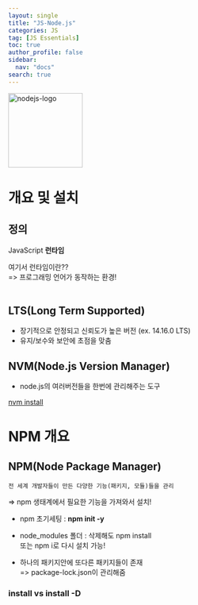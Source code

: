 ```yaml
---
layout: single
title: "JS-Node.js"
categories: JS
tag: [JS Essentials]
toc: true
author_profile: false
sidebar:
  nav: "docs"
search: true
---
```


<img src="../assets/images/nodejs-logo.png" width="150" alt="nodejs-logo"></img>

# 개요 및 설치

## 정의

JavaScript **런타임**

여기서 런타임이란??  
=> 프로그래밍 언어가 동작하는 환경!  
<br>

## LTS(Long Term Supported)

- 장기적으로 안정되고 신뢰도가 높은 버전 (ex. 14.16.0 LTS)
- 유지/보수와 보안에 초점을 맞춤
  <br>

## NVM(Node.js Version Manager)

- node.js의 여러버전들을 한번에 관리해주는 도구

[nvm install](https://github.com/nvm-sh/nvm)

# NPM 개요

## NPM(Node Package Manager)

```
전 세계 개발자들이 만든 다양한 기능(패키지, 모듈)들을 관리
```

=> npm 생태계에서 필요한 기능을 가져와서 설치!

- npm 초기세팅 : **npm init -y**

- node_modules 폴더 : 삭제해도 npm install <br> 또는 npm i로 다시 설치 가능!

- 하나의 패키지안에 또다른 패키지들이 존재 <br> => package-lock.json이 관리해줌

### install vs install -D

